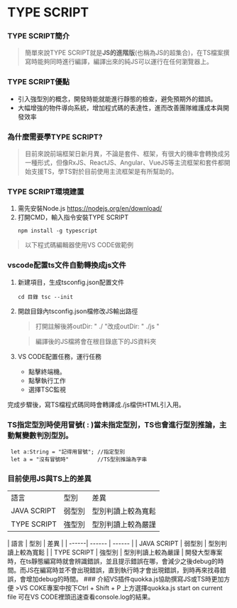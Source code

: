 # TYPE SCRIPT
### TYPE SCRIPT簡介

>簡單來說TYPE SCRIPT就是**JS的進階版**(也稱為JS的超集合)，在TS檔案撰寫時能夠同時進行編譯，編譯出來的純JS可以運行在任何瀏覽器上。

### TYPE SCRIPT優點
* 引入強型別的概念，開發時能就能進行靜態的檢查，避免預期外的錯誤。
* 大幅增強的物件導向系統，增加程式碼的表達性，進而改善團隊維護成本與開發效率

### 為什麼需要學TYPE SCRIPT?
>目前來說前端框架日新月異，不論是套件、框架，有很大的機率會轉換成另一種形式，但像RxJS、ReactJS、Angular、VueJS等主流框架和套件都開始支援TS，學TS對於目前使用主流框架是有所幫助的。


### TYPE SCRIPT環境建置
1. 需先安裝Node.js
    https://nodejs.org/en/download/
2. 打開CMD，輸入指令安裝TYPE SCRIPT
    ```
    npm install -g typescript
    ```
>以下程式碼編輯器使用VS CODE做範例
### vscode配置ts文件自動轉換成js文件
1. 新建項目，生成tsconfig.json配置文件
    ```
    cd 目錄 tsc --init 
    ```
2. 開啟目錄內tsconfig.json檔修改JS輸出路徑
   >打開註解後將outDir:  " ./ "改成outDir:  " ./js "
   
   >編譯後的JS檔將會在根目錄底下的JS資料夾
3. VS CODE配置任務，運行任務
    * 點擊終端機。
    * 點擊執行工作
    * 選擇TSC監視

完成步驟後，寫TS檔程式碼同時會轉譯成./js檔供HTML引入用。

### TS指定型別時使用冒號( : )當未指定型別，TS也會進行型別推論，主動幫變數判別型別。
```
 let a:String = "記得用冒號"; //指定型別
 let a = "沒有冒號時"         //TS型別推論為字串
```
### 目前使用JS與TS上的差異

<table >
<tr>
<td>語言</td>
<td>型別</td>
<td>差異</td>
</tr>
<tr>
<td>JAVA SCRIPT</td>
<td>弱型別</td>
<td>型別判讀上較為寬鬆</td>
<tr>
<tr>
<td>TYPE SCRIPT</td>
<td>強型別</td>
<td>型別判讀上較為嚴謹</td>
<tr>
</table>
| 語言 | 型別 | 差異 |
| ------| ------ | ------ |
| JAVA SCRIPT | 弱型別 | 型別判讀上較為寬鬆 |
| TYPE SCRIPT | 強型別 | 型別判讀上較為嚴謹 |
開發大型專案時，在ts靜態編寫時就會辨識錯誤，並且提示錯誤在哪，會減少之後debug的時間。而JS在編寫時並不會出現錯誤，直到執行時才會出現錯誤，到時再來找尋錯誤，會增加debug的時間。
### 介紹VS插件quokka.js協助撰寫JS或TS時更加方便
    >VS COKE專案中按下Ctrl + Shift + P
    上方選擇quokka.js start on current file
可在VS CODE裡頭迅速查看console.log的結果。



  